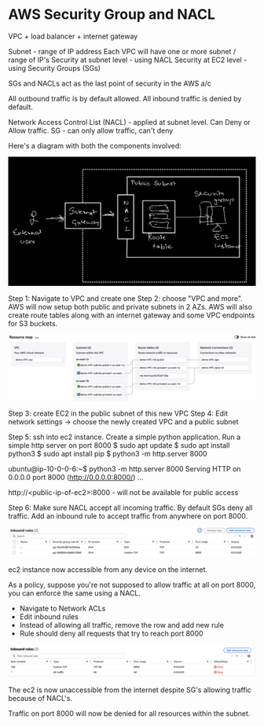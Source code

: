 # AWS Security Group and NACL

VPC + load balancer + internet gateway

Subnet - range of IP address
Each VPC will have one or more subnet / range of IP's
Security at subnet level - using NACL
Security at EC2 level - using Security Groups (SGs)
 
SGs and NACLs act as the last point of security in the AWS a/c

All outbound traffic is by default allowed.
All inbound traffic is denied by default. 

Network Access Control List (NACL) - applied at subnet level. Can Deny or Allow traffic.
SG - can only allow traffic, can't deny

Here's a diagram with both the components involved: 

![AWS Security Group and NACL Overview](overview.png)

Step 1: Navigate to VPC and create one
Step 2: choose "VPC and more". AWS will now setup both public and private subnets in 2 AZs. AWS will also create route tables along with an internet gateway and some VPC endpoints for S3 buckets. 

![VPC-workflow](VPC-workflow.png)

Step 3: create EC2 in the public subnet of this new VPC 
Step 4: Edit network settings ->  choose the newly created VPC and a public subnet

Step 5: ssh into ec2 instance. Create a simple python application. Run a simple http server on port 8000
$ sudo apt update
$ sudo apt install python3
$ sudo apt install pip
$ python3 -m http.server 8000

ubuntu@ip-10-0-0-6:~$ python3 -m http.server 8000
Serving HTTP on 0.0.0.0 port 8000 (http://0.0.0.0:8000/) ...

http://&lt;public-ip-of-ec2&gt;:8000 - will not be available for public access

Step 6: Make sure NACL accept all incoming traffic. By default SGs deny all traffic. Add an inbound rule to accept traffic from anywhere on port 8000.

![sg-inbound](sg-inbound.png)

ec2 instance now accessible from any device on the internet.

As a policy, suppose you're not supposed to allow traffic at all on port 8000, you can enforce the same using a NACL.

- Navigate to Network ACLs
- Edit inbound rules
- Instead of allowing all traffic, remove the row and add new rule
- Rule should deny all requests that try to reach port 8000 

![nacl-inbound-rules](nacl-inbound-rules.png)

The ec2 is now unaccessible from the internet despite SG's allowing traffic because of NACL's.

Traffic on port 8000 will now be denied for all resources within the subnet.